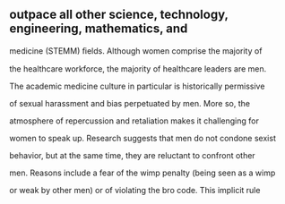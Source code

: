 ## outpace all other science, technology, engineering, mathematics, and

medicine (STEMM) ﬁelds. Although women comprise the majority of

the healthcare workforce, the majority of healthcare leaders are men.

The academic medicine culture in particular is historically permissive

of sexual harassment and bias perpetuated by men. More so, the

atmosphere of repercussion and retaliation makes it challenging for

women to speak up. Research suggests that men do not condone sexist

behavior, but at the same time, they are reluctant to confront other

men. Reasons include a fear of the wimp penalty (being seen as a wimp

or weak by other men) or of violating the bro code. This implicit rule